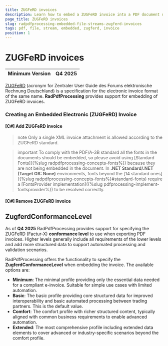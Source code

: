 ```yaml
---
title: ZUGFeRD invoices
description: Learn how to embed a ZUGFeRD invoice into a PDF document utilizing the Telerik PdfProcessing library. 
page_title: ZUGFeRD invoices
slug: radpdfprocessing-embedded-file-streams-zugferd-invoices
tags: pdf, file, stream, embedded, zugferd, invoice
position: 1
---
```


# ZUGFeRD invoices

|Minimum Version|Q4 2025|
|----|----|

[ZUGFeRD](https://de.wikipedia.org/wiki/ZUGFeRD) (acronym for Zentraler User Guide des Forums elektronische Rechnung Deutschland) is a specification for the electronic invoice format of the same name. **RadPdfProcessing** provides support for embedding of ZUGFeRD invoices.

### Creating an Embedded Electronic (ZUGFeRD) Invoice

#### **[C#] Add ZUGFeRD invoice**

<snippet id='pdf-add-zugferd-invoice'/>

>note Only a single XML invoice attachment is allowed according to the ZUGFeRD standard.

>important To comply with the PDF/A-3B standard all the fonts in the documents should be embedded, so please avoid using [Standard Fonts]({%slug radpdfprocessing-concepts-fonts%}) because they are not being embedded in the document. In **.NET Standard/.NET (Target OS: None)** environments, fonts beyond the [14 standard ones]({%slug radpdfprocessing-concepts-fonts%}#standard-fonts) require a [FontsProvider implementation]({%slug pdfprocessing-implement-fontsprovider%}) to be resolved correctly.

#### **[C#] Remove ZUGFeRD invoice**

<snippet id='pdf-remove-zugferd-invoice'/>

## ZugferdConformanceLevel 

As of **Q4 2025** RadPdfProcessing provides support for specifying the ZUGFeRD (Factur-X) **conformance level** to use when exporting PDF invoices. Higher levels generally include all requirements of the lower levels and add more structured data to support automated processing and validation scenarios.

RadPdfProcessing offers the functionality to specify the **ZugferdConformanceLevel** when embedding the invoice. The available options are:

* **Minimum**: The minimal profile providing only the essential data needed for a compliant e-invoice. Suitable for simple use cases with limited automation.
* **Basic**: The basic profile providing core structured data for improved interoperability and basic automated processing between trading partners. This is the default value. 
* **Comfort**: The comfort profile with richer structured content, typically aligned with common business requirements to enable advanced automation.
* **Extended**: The most comprehensive profile including extended data elements to cover advanced or industry-specific scenarios beyond the comfort profile.

<snippet id='pdf-specify-zugferd-conformance-level'/>


